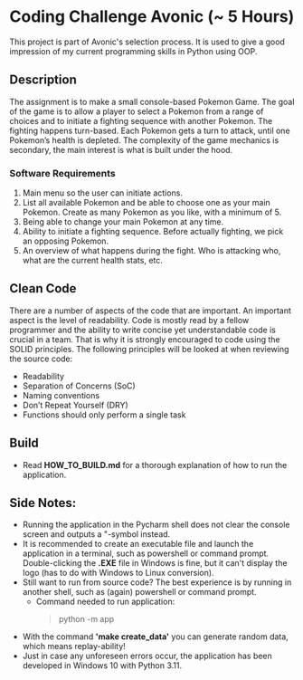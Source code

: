 # Coding Challenge Avonic (~ 5 Hours)

This project is part of Avonic's selection process. It is used to give a good impression of my current programming skills in Python using OOP.

## Description

The assignment is to make a small console-based Pokemon Game. The goal of the game is to allow a player to select a Pokemon from a range of choices and to initiate a fighting sequence with another Pokemon. The fighting happens turn-based. Each Pokemon gets a turn to attack, until one Pokemon’s health is depleted. The complexity of the game mechanics is secondary, the main interest is what is built under the hood.

### Software Requirements
1. Main menu so the user can initiate actions.
2. List all available Pokemon and be able to choose one as your main Pokemon. Create as
many Pokemon as you like, with a minimum of 5.
3. Being able to change your main Pokemon at any time.
4. Ability to initiate a fighting sequence. Before actually fighting, we pick an opposing
Pokemon.
5. An overview of what happens during the fight. Who is attacking who, what are the current
health stats, etc.

## Clean Code

There are a number of aspects of the code that are important. An important aspect is the level of readability. Code is mostly read by a fellow programmer and the ability to write concise yet understandable code is crucial in a team. That is why it is strongly encouraged to code using the SOLID principles. The following principles will be looked at when reviewing the source code:

- Readability
- Separation of Concerns (SoC)
- Naming conventions
- Don’t Repeat Yourself (DRY)
- Functions should only perform a single task

## Build

- Read **HOW_TO_BUILD.md** for a thorough explanation of how to run the application.

## Side Notes:

- Running the application in the Pycharm shell does not clear the console screen and outputs a "-symbol instead.
- It is recommended to create an executable file and launch the application in a terminal, such as powershell or command prompt. Double-clicking the **.EXE** file in Windows is fine, but it can't display the logo (has to do with Windows to Linux conversion).
- Still want to run from source code? The best experience is by running in another shell, such as (again) powershell or command prompt.
    - Command needed to run application: 
      > python -m app
- With the command **'make create_data'** you can generate random data, which means replay-ability!
- Just in case any unforeseen errors occur, the application has been developed in Windows 10 with Python 3.11.